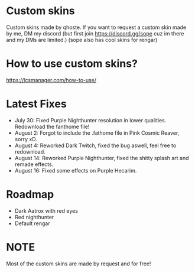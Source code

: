 # Custom skins
Custom skins made by qhoste.
If you want to request a custom skin made by me, DM my discord
(but first join https://discord.gg/sope cuz im there and my DMs are limited.)
(sope also has cool skins for rengar)

# How to use custom skins?
https://lcsmanager.com/how-to-use/

# Latest Fixes
- July 30: Fixed Purple Nighthunter resolution in lower qualities. Redownload the fanthome file!
- August 2: Forgot to include the .fathome file in Pink Cosmic Reaver, sorry xD.
- August 4: Reworked Dark Twitch, fixed the bug aswell, feel free to redownload.
- August 14: Reworked Purple Nighthunter, fixed the shitty splash art and remade effects.
- August 16: Fixed some effects on Purple Hecarim.

# Roadmap
- Dark Aatrox with red eyes
- Red nighthunter
- Default rengar

# NOTE
Most of the custom skins are made by request and for free!
